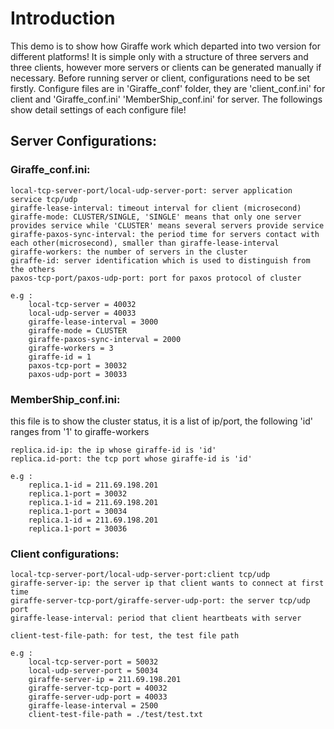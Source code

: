 # Introduction #

This demo is to show how Giraffe work which departed into two version for different platforms!
It is simple only with a structure of three servers and three clients, however more servers or
clients can be generated manually if necessary. Before running server or client, configurations need to be set firstly.
Configure files are in 'Giraffe_conf' folder, they are  'client_conf.ini' for client and 'Giraffe_conf.ini' 'MemberShip_conf.ini'
for server. The followings show detail settings of each configure file!

## Server Configurations: ##

### Giraffe_conf.ini: ###
	local-tcp-server-port/local-udp-server-port: server application service tcp/udp
	giraffe-lease-interval: timeout interval for client (microsecond)
	giraffe-mode: CLUSTER/SINGLE, 'SINGLE' means that only one server provides service while 'CLUSTER' means several servers provide service
	giraffe-paxos-sync-interval: the period time for servers contact with each other(microsecond), smaller than giraffe-lease-interval
	giraffe-workers: the number of servers in the cluster
	giraffe-id: server identification which is used to distinguish from the others
	paxos-tcp-port/paxos-udp-port: port for paxos protocol of cluster

	e.g :
		local-tcp-server = 40032
		local-udp-server = 40033
		giraffe-lease-interval = 3000
		giraffe-mode = CLUSTER
		giraffe-paxos-sync-interval = 2000
		giraffe-workers = 3
		giraffe-id = 1
		paxos-tcp-port = 30032
		paxos-udp-port = 30033

### MemberShip_conf.ini: ###
this file is to show the cluster status, it is a list of ip/port, the following 'id' ranges from '1' to giraffe-workers

	replica.id-ip: the ip whose giraffe-id is 'id'
	replica.id-port: the tcp port whose giraffe-id is 'id'

	e.g :
		replica.1-id = 211.69.198.201
		replica.1-port = 30032
		replica.1-id = 211.69.198.201
		replica.1-port = 30034
		replica.1-id = 211.69.198.201
		replica.1-port = 30036

### Client configurations: ###
	local-tcp-server-port/local-udp-server-port:client tcp/udp
	giraffe-server-ip: the server ip that client wants to connect at first time
	giraffe-server-tcp-port/giraffe-server-udp-port: the server tcp/udp port
	giraffe-lease-interval: period that client heartbeats with server

	client-test-file-path: for test, the test file path

	e.g :
		local-tcp-server-port = 50032
		local-udp-server-port = 50034
		giraffe-server-ip = 211.69.198.201
		giraffe-server-tcp-port = 40032
		giraffe-server-udp-port = 40033
		giraffe-lease-interval = 2500
		client-test-file-path = ./test/test.txt
